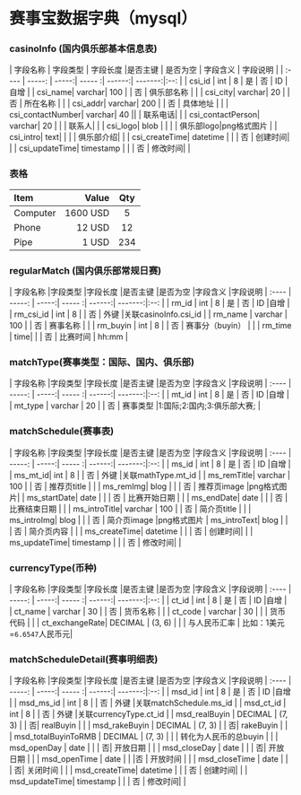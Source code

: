 # 赛事宝数据字典（mysql）

### casinoInfo (国内俱乐部基本信息表)
| 字段名称 | 字段类型 | 字段长度 |是否主键 | 是否为空 | 字段含义 | 字段说明 |
| :----   | -----: | -----:| ----- :| ------:| -------:|:--: |
| csi_id  | int    | 8     | 是   | 否     | ID     |自增   |
| csi_name| varchar| 100   |       | 否     | 俱乐部名称 |     |
| csi_city| varchar| 20   |       | 否     | 所在名称 |     |
| csi_addr| varchar| 200   |       | 否     | 具体地址 |     |
| csi_contactNumber| varchar| 40   ||      | 联系电话|     |
| csi_contactPerson| varchar| 20   | |      | 联系人|     |
| csi_logo| blob |                | |     | 俱乐部logo|png格式图片   |
| csi_intro| text|   |             |      | 俱乐部介绍|     |
| csi_createTime| datetime  |      | | 否     | 创建时间|  |
| csi_updateTime| timestamp  |       | | 否     | 修改时间|  |

### 表格
| Item      |    Value | Qty  |
| :-------- | --------:| :--: |
| Computer  | 1600 USD |  5   |
| Phone     |   12 USD |  12  |
| Pipe      |    1 USD | 234  |






### regularMatch (国内俱乐部常规日赛)
| 字段名称 |字段类型 |字段长度 |是否主键 |是否为空 |字段含义 |字段说明
| :----   | -----: | -----:| ----- :| ------:| -------:|:--: |
| rm_id   | int    | 8     | 是   | 否     | ID     |自增   |
| rm_csi_id | int    | 8     |    | 否     | 外键  |关联casinoInfo.csi_id |
| rm_name   | varchar |  100  |    | 否     | 赛事名称     |  |
| rm_buyin | int  |  8  |       | 否     | 赛事分（buyin） |  |
| rm_time | time|      |        | 否 | 比赛时间          | hh:mm   |



### matchType(赛事类型：国际、国内、俱乐部)
| 字段名称 |字段类型 |字段长度 |是否主键 |是否为空 |字段含义 |字段说明
| :----   | -----: | -----:| ----- :| ------:| -------:|:--: |
| mt_id   | int    | 8     | 是   | 否     | ID     |自增   |
| mt_type | varchar | 20   |   |   否    | 赛事类型 |1:国际;2:国内;3:俱乐部大赛;   |


### matchSchedule(赛事表)
| 字段名称 |字段类型 |字段长度 |是否主键 |是否为空 |字段含义 |字段说明
| :----   | -----: | -----:| ----- :| ------:| -------:|:--: |
| ms_id   | int    | 8     | 是     | 否     | ID     |自增   |
| ms_mt_id| int    | 8      |        | 否     | 外键   |关联mathType.mt_id |
| ms_remTitle| varchar | 100  |        | 否         | 推荐页title | |
| ms_remImg| blog |  |        | 否          | 推荐页image |png格式图片|
| ms_startDate| date |  |        | 否         | 比赛开始日期 |  |
| ms_endDate| date |  |        | 否         | 比赛结束日期 |   |
| ms_introTitle| varchar | 100  |        | 否         | 简介页title | |
| ms_introImg| blog |  |        | 否      | 简介页image |png格式图片
| ms_introText| blog |  |        | 否                  | 简介页内容 | |
| ms_createTime| datetime  |      | | 否            | 创建时间|  |
| ms_updateTime| timestamp  |       | | 否          | 修改时间|  |


### currencyType(币种)
| 字段名称 |字段类型 |字段长度 |是否主键 |是否为空 |字段含义 |字段说明
| :----   | -----: | -----:| ----- :| ------:| -------:|:--: |
| ct_id   | int    | 8     | 是     | 否     | ID     |自增   |
| ct_name | varchar | 30   |        | 否       | 货币名称 | |
| ct_code | varchar | 30   |        |        | 货币代码 | |
| ct_exchangeRate| DECIMAL  | (3, 6)  |   |   | 与人民币汇率 | 比如：1美元=`6.6547`人民币元|


### matchScheduleDetail(赛事明细表)
| 字段名称 |字段类型 |字段长度 |是否主键 |是否为空 |字段含义 |字段说明
| :----   | -----: | -----:| ----- :| ------:| -------:|:--: |
| msd_id   | int    | 8     | 是     | 否     | ID     |自增   |
| msd_ms_id   | int    | 8     |     | 否     | 外键    |关联matchSchedule.ms_id  |
| msd_ct_id   | int    | 8     |     | 否     | 外键    |关联currencyType.ct_id  |
| msd_realBuyin | DECIMAL | (7, 3)  |        | 否| realBuyin | |
| msd_rakeBuyin | DECIMAL | (7, 3)  |        | 否| rakeBuyin | |
| msd_totalBuyinToRMB | DECIMAL | (7, 3)  |     | | 转化为人民币的总buyin | |
| msd_openDay | date |        |          | 否| 开放日期 | |
| msd_closeDay | date |        |          | 否| 开放日期 | |
| msd_openTime | date |        |          |否 | 开放时间 | |
| msd_closeTime | date |        |          | 否| 关闭时间 | |
| msd_createTime| datetime  |      | | 否            | 创建时间|  |
| msd_updateTime| timestamp  |       | | 否          | 修改时间|  |
